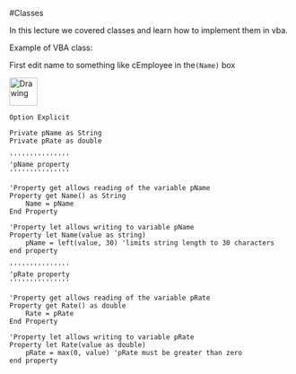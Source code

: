 #Classes

In this lecture we covered classes and learn how to implement them in vba.

Example of VBA class:

First edit name to something like cEmployee in the`(Name)` box

<img src="http://i.imgur.com/c7wO4bz.png" alt="Drawing" style="height: 50px;"/>

```VB
Option Explicit

Private pName as String
Private pRate as double

'''''''''''''''
'pName property
'''''''''''''''

'Property get allows reading of the variable pName
Property get Name() as String
    Name = pName
End Property

'Property let allows writing to variable pName
Property let Name(value as string)
    pName = left(value, 30) 'limits string length to 30 characters
end property

'''''''''''''''
'pRate property
'''''''''''''''

'Property get allows reading of the variable pRate
Property get Rate() as double
    Rate = pRate
End Property

'Property let allows writing to variable pRate
Property let Rate(value as double)
    pRate = max(0, value) 'pRate must be greater than zero
end property
    
```
